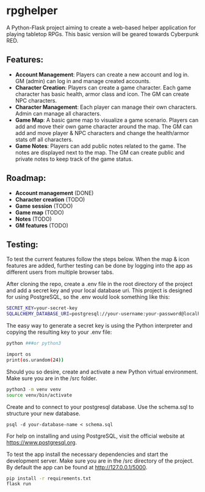 # rpghelper
A Python-Flask project aiming to create a web-based helper application for playing tabletop RPGs. This basic version will be geared towards Cyberpunk RED.

## Features:

- **Account Management**: Players can create a new account and log in. GM (admin) can log in and manage created accounts.
- **Character Creation**: Players can create a game character. Each game character has basic health, armor class and icon. The GM can create NPC characters.
- **Character Management**: Each player can manage their own characters. Admin can manage all characters.
- **Game Map**: A basic game map to visualize a game scenario. Players can add and move their own game character around the map. The GM can add and move player & NPC characters and change the health/armor stats off all characters.
- **Game Notes**: Players can add public notes related to the game. The notes are displayed next to the map. The GM can create public and private notes to keep track of the game status.

## Roadmap:

- **Account management** (DONE)
- **Character creation** (TODO)
- **Game session** (TODO)
- **Game map** (TODO)
- **Notes** (TODO)
- **GM features** (TODO)

## Testing:

To test the current features follow the steps below. When the map & icon features are added, further testing can be done by logging into the app as different users from multiple browser tabs.

After cloning the repo, create a .env file in the root directory of the project and add a secret key and your local database uri. This project is designed for using PostgreSQL, so the .env would look something like this:

```bash
SECRET_KEY=your-secret-key
SQLALCHEMY_DATABASE_URI=postgresql://your-username:your-password@localhost:your-port-number/your-database
```

The easy way to generate a secret key is using the Python interpreter and copying the resulting key to your .env file:

```bash
python ###or python3

import os
print(os.urandom(24))
```

Should you so desire, create and activate a new Python virtual environment. Make sure you are in the /src folder.

```bash
python3 -m venv venv
source venv/bin/activate
```

Create and to connect to your postgresql database. Use the schema.sql to structure your new database.

```
psql -d your-database-name < schema.sql
```

For help on installing and using PostgreSQL, visit the official website at https://www.postgresql.org.

To test the app install the necessary dependencies and start the development server. Make sure you are in the /src directory of the project. By default the app can be found at http://127.0.0.1/5000.

```bash
pip install -r requirements.txt
flask run
```
